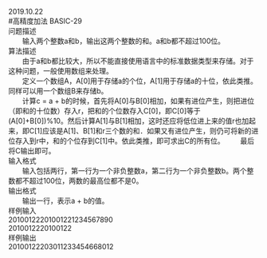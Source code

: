 2019.10.22   
#高精度加法 BASIC-29  
问题描述  
　　输入两个整数a和b，输出这两个整数的和。a和b都不超过100位。  
算法描述  
　　由于a和b都比较大，所以不能直接使用语言中的标准数据类型来存储。对于这种问题，一般使用数组来处理。  
　　定义一个数组A，A[0]用于存储a的个位，A[1]用于存储a的十位，依此类推。同样可以用一个数组B来存储b。  
　　计算c = a + b的时候，首先将A[0]与B[0]相加，如果有进位产生，则把进位（即和的十位数）存入r，把和的个位数存入C[0]，即C[0]等于(A[0]+B[0])%10。然后计算A[1]与B[1]相加，这时还应将低位进上来的值r也加起来，即C[1]应该是A[1]、B[1]和r三个数的和．如果又有进位产生，则仍可将新的进位存入到r中，和的个位存到C[1]中。依此类推，即可求出C的所有位。
　　最后将C输出即可。  
输入格式  
　　输入包括两行，第一行为一个非负整数a，第二行为一个非负整数b。两个整数都不超过100位，两数的最高位都不是0。  
输出格式  
　　输出一行，表示a + b的值。  
样例输入  
20100122201001221234567890  
2010012220100122  
样例输出  
20100122203011233454668012  
